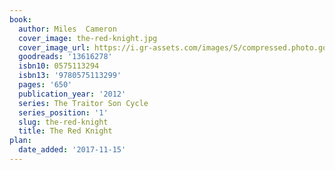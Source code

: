 ```yaml
---
book:
  author: Miles  Cameron
  cover_image: the-red-knight.jpg
  cover_image_url: https://i.gr-assets.com/images/S/compressed.photo.goodreads.com/books/1348037761l/13616278._SX98_.jpg
  goodreads: '13616278'
  isbn10: 0575113294
  isbn13: '9780575113299'
  pages: '650'
  publication_year: '2012'
  series: The Traitor Son Cycle
  series_position: '1'
  slug: the-red-knight
  title: The Red Knight
plan:
  date_added: '2017-11-15'
---
```

